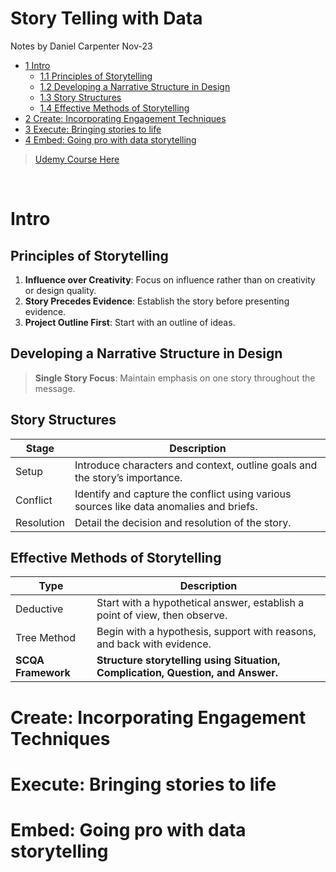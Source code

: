 # Story Telling with Data
Notes by Daniel Carpenter
Nov-23

- [<span class="toc-section-number">1</span> Intro](#intro)
  - [<span class="toc-section-number">1.1</span> Principles of
    Storytelling](#principles-of-storytelling)
  - [<span class="toc-section-number">1.2</span> Developing a Narrative
    Structure in Design](#developing-a-narrative-structure-in-design)
  - [<span class="toc-section-number">1.3</span> Story
    Structures](#story-structures)
  - [<span class="toc-section-number">1.4</span> Effective Methods of
    Storytelling](#effective-methods-of-storytelling)
- [<span class="toc-section-number">2</span> Create: Incorporating
  Engagement Techniques](#create-incorporating-engagement-techniques)
- [<span class="toc-section-number">3</span> Execute: Bringing stories
  to life](#execute-bringing-stories-to-life)
- [<span class="toc-section-number">4</span> Embed: Going pro with data
  storytelling](#embed-going-pro-with-data-storytelling)

> [Udemy Course
> Here](https://www.udemy.com/course/unlock-the-story-from-data/)

<br>

# Intro

## Principles of Storytelling

1.  **Influence over Creativity**: Focus on influence rather than on
    creativity or design quality.
2.  **Story Precedes Evidence**: Establish the story before presenting
    evidence.
3.  **Project Outline First**: Start with an outline of ideas.

## Developing a Narrative Structure in Design

> **Single Story Focus**: Maintain emphasis on one story throughout the
> message.

## Story Structures

| Stage      | Description                                                                             |
|------------|-----------------------------------------------------------------------------------------|
| Setup      | Introduce characters and context, outline goals and the story’s importance.             |
| Conflict   | Identify and capture the conflict using various sources like data anomalies and briefs. |
| Resolution | Detail the decision and resolution of the story.                                        |

## Effective Methods of Storytelling

| Type               | Description                                                                     |
|--------------------|---------------------------------------------------------------------------------|
| Deductive          | Start with a hypothetical answer, establish a point of view, then observe.      |
| Tree Method        | Begin with a hypothesis, support with reasons, and back with evidence.          |
| **SCQA Framework** | **Structure storytelling using Situation, Complication, Question, and Answer.** |

# Create: Incorporating Engagement Techniques

# Execute: Bringing stories to life

# Embed: Going pro with data storytelling
